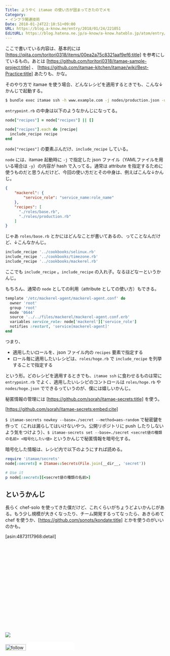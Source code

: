 ```yaml
---
Title: ようやく itamae の使い方が固まってきたのでメモ
Category:
- インフラ関連技術
Date: 2018-01-24T22:10:51+09:00
URL: https://blog.a-know.me/entry/2018/01/24/221051
EditURL: https://blog.hatena.ne.jp/a-know/a-know.hateblo.jp/atom/entry/8599973812340477894
---
```


ここで書いている内容は、基本的には [https://qiita.com/toritori0318/items/00ea2a75c8321aaf9ef6:title] を参考にしているもの。あとは [https://github.com/toritori0318/itamae-sample-project:title] 、 
[https://github.com/itamae-kitchen/itamae/wiki/Best-Practice:title] あたりも、かな。



<!-- more -->




そのやり方で itamae を使う場合、どんなレシピを適用するときでも、こんな↓かんじで起動する。

```sh
$ bundle exec itamae ssh -h www.example.com -j nodes/production.json -u a-know entrypoint.rb
```

`entrypoint.rb` の中身は以下のようなかんじになってる。

```ruby
node["recipes"] = node["recipes"] || []

node["recipes"].each do |recipe|
  include_recipe recipe
end
```

`node["recipes"]` の要素ぶんだけ、`include_recipe` している。


`node` には、itamae 起動時に `-j` で指定した json ファイル（YAMLファイルを用いる場合は `-y`）の内容が hash で入ってる。通常は attribute を指定するために使うものだと思うんだけど、今回の使い方だとその中身は、例えばこんな↓かんじ。

```json
{
    "mackerel": {
        "service_role": "service_name:role_name"
    },
    "recipes": [
      "./roles/base.rb",
      "./roles/production.rb"
    ]
}
```

じゃあ `roles/base.rb` とかにはどんなことが書いてあるの、ってことなんだけど、↓こんなかんじ。

```ruby
include_recipe '../cookbooks/selinux.rb'
include_recipe '../cookbooks/timezone.rb'
include_recipe '../cookbooks/mackerel.rb'
```

ここでも `include_recipe` 。`include_recipe` の入れ子。なるほどなーというかんじ。


もちろん、通常の `node` としての利用（attribute としての使い方）もできる。

```ruby
template '/etc/mackerel-agent/mackerel-agent.conf' do
  owner 'root'
  group 'root'
  mode '0644'
  source '../../files/mackerel/mackerel-agent.conf.erb'
  variables service_role: node['mackerel']['service_role']
  notifies :restart, 'service[mackerel-agent]'
end
```


つまり、

- 適用したいロールを、json ファイル内の `recipes` 要素で指定する
- ロール毎に適用したいレシピは、`roles/hoge.rb` で `include_recipe` を列挙することで指定する

という形。どのレシピを適用するときでも、`itamae ssh` に食わせるものは常に `entrypoint.rb` でよく、適用したいレシピのコントロールは `roles/hoge.rb` や `nodes/hoge.json` でできるっていうのが、僕には嬉しいかんじ。


秘匿情報の管理には [https://github.com/sorah/itamae-secrets:title] を使う。




[https://github.com/sorah/itamae-secrets:embed:cite]



`$ itamae-secrets newkey --base=./secret --method=aes-random` で秘密鍵を作って（これは漏らしてはいけないやつ。公開リポジトリに push したりしないよう気をつけよう）、`$ itamae-secrets set --base=./secret <secret値の種類の名前> <暗号化したい値>` というかんじで秘匿情報を暗号化する。


暗号化した情報は、レシピ内で以下のようにすれば読める。


```ruby
require 'itamae/secrets'
node[:secrets] = Itamae::Secrets(File.join(__dir__, 'secret'))

# Use it
p node[:secrets][<secret値の種類の名前>]
```


## というかんじ


長らく chef-solo を使ってきた僕だけど、これくらいがちょうどよいかんじがある。もう少し規模が大きくなったり、チーム開発するってなったら、あきらめて chef を使うか、[https://github.com/sonots/kondate:title] とかを使うのがいいのかも。




[asin:4873117968:detail]




<div>
<br>
<script async src="//pagead2.googlesyndication.com/pagead/js/adsbygoogle.js"></script>
<!-- article-bottom2 -->
<ins class="adsbygoogle"
     style="display:inline-block;width:300px;height:250px"
     data-ad-client="ca-pub-3463034538369189"
     data-ad-slot="5274552934"></ins>
<script>
(adsbygoogle = window.adsbygoogle || []).push({});
</script>

<a href="http://bit.ly/pixe-la" target='blank' rel="nofollow"><img src="https://cdn-ak.f.st-hatena.com/images/fotolife/a/a-know/20170405/20170405220342.png"></a>
<br>
</div>

<div>
<a href='http://cloud.feedly.com/#subscription%2Ffeed%2Fhttp%3A%2F%2Fblog.a-know.me%2Ffeed'  target='blank'><img id='feedlyFollow' src='//s3.feedly.com/img/follows/feedly-follow-rectangle-volume-small_2x.png' alt='follow us in feedly' width='65' height='20'></a>



<iframe src="//blog.hatena.ne.jp/a-know/a-know.hateblo.jp/subscribe/iframe" allowtransparency="true" frameborder="0" scrolling="no" width="150" height="28"></iframe>
</div>


<script src="https://moshi-moshi.moshimo.works/moshimoshi/a_know_blog/2018-01-24-221051?title=%E3%82%88%E3%81%86%E3%82%84%E3%81%8F%20itamae%20%E3%81%AE%E4%BD%BF%E3%81%84%E6%96%B9%E3%81%8C%E5%9B%BA%E3%81%BE%E3%81%A3%E3%81%A6%E3%81%8D%E3%81%9F%E3%81%AE%E3%81%A7%E3%83%A1%E3%83%A2"></script>
